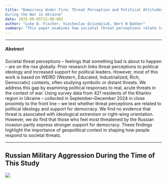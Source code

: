 ```yaml
--- 
title: "Democracy Under Fire: Threat Perception and Political Attitudes
During the War in Ukraine"
date: 2025-09-05T12:00:00Z
author: "Luke D. Fischer, Viacheslav Dziundziuk, Bert N Bakker"
summary: "This paper examines how societal threat perceptions relate to political ideological correlates and democratic sentiment." 
---
```

---

##### Abstract

Societal threat perceptions – feelings that something bad is about to happen – are on the rise globally. Prior research links threat perceptions to political ideology and increased support for political leaders. However, most of this work is based on WEIRD (Western, Educated, Industrialized, Rich, Democratic) contexts, often studying symbolic or distant threats. We address this gap by examining political responses to real, acute threats in the context of war. Using survey data from 421 residents of the Kharkiv region in Ukraine – collected in September–December 2024 in close proximity to the front line – we test whether threat perceptions are related to political ideology and support for democracy. We find no evidence that threat is associated with ideological extremism or right-wing orientation. However, we do find that those who feel most threatened by the Russian invasion partly express stronger support for democracy. These findings highlight the importance of geopolitical context in shaping how people respond to societal threats.

---
## Russian Military Aggression During the Time of This Study
![](/Ukraine_plot.png)

